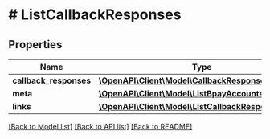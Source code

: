 # # ListCallbackResponses

## Properties

Name | Type | Description | Notes
------------ | ------------- | ------------- | -------------
**callback_responses** | [**\OpenAPI\Client\Model\CallbackResponse[]**](CallbackResponse.md) |  | [optional]
**meta** | [**\OpenAPI\Client\Model\ListBpayAccountsMeta**](ListBpayAccountsMeta.md) |  | [optional]
**links** | [**\OpenAPI\Client\Model\ListCallbackResponsesLinks**](ListCallbackResponsesLinks.md) |  | [optional]

[[Back to Model list]](../../README.md#models) [[Back to API list]](../../README.md#endpoints) [[Back to README]](../../README.md)
